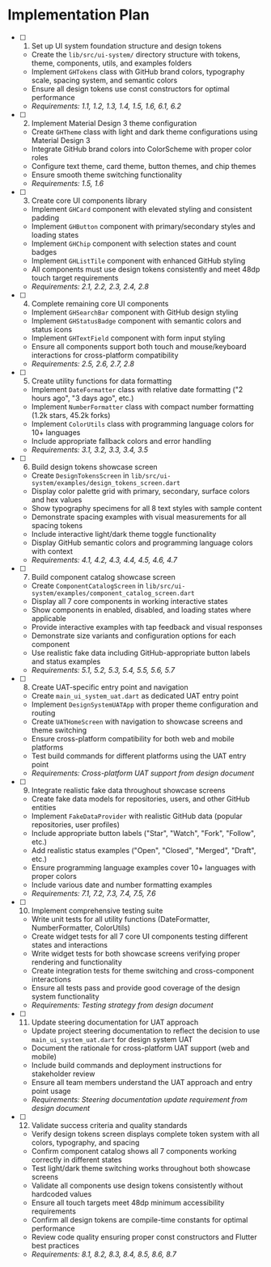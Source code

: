 # Implementation Plan

- [ ] 1. Set up UI system foundation structure and design tokens
  - Create the `lib/src/ui-system/` directory structure with tokens, theme, components, utils, and examples folders
  - Implement `GHTokens` class with GitHub brand colors, typography scale, spacing system, and semantic colors
  - Ensure all design tokens use const constructors for optimal performance
  - _Requirements: 1.1, 1.2, 1.3, 1.4, 1.5, 1.6, 6.1, 6.2_

- [ ] 2. Implement Material Design 3 theme configuration
  - Create `GHTheme` class with light and dark theme configurations using Material Design 3
  - Integrate GitHub brand colors into ColorScheme with proper color roles
  - Configure text theme, card theme, button themes, and chip themes
  - Ensure smooth theme switching functionality
  - _Requirements: 1.5, 1.6_

- [ ] 3. Create core UI components library
  - Implement `GHCard` component with elevated styling and consistent padding
  - Implement `GHButton` component with primary/secondary styles and loading states
  - Implement `GHChip` component with selection states and count badges
  - Implement `GHListTile` component with enhanced GitHub styling
  - All components must use design tokens consistently and meet 48dp touch target requirements
  - _Requirements: 2.1, 2.2, 2.3, 2.4, 2.8_

- [ ] 4. Complete remaining core UI components
  - Implement `GHSearchBar` component with GitHub design styling
  - Implement `GHStatusBadge` component with semantic colors and status icons
  - Implement `GHTextField` component with form input styling
  - Ensure all components support both touch and mouse/keyboard interactions for cross-platform compatibility
  - _Requirements: 2.5, 2.6, 2.7, 2.8_

- [ ] 5. Create utility functions for data formatting
  - Implement `DateFormatter` class with relative date formatting ("2 hours ago", "3 days ago", etc.)
  - Implement `NumberFormatter` class with compact number formatting (1.2k stars, 45.2k forks)
  - Implement `ColorUtils` class with programming language colors for 10+ languages
  - Include appropriate fallback colors and error handling
  - _Requirements: 3.1, 3.2, 3.3, 3.4, 3.5_

- [ ] 6. Build design tokens showcase screen
  - Create `DesignTokensScreen` in `lib/src/ui-system/examples/design_tokens_screen.dart`
  - Display color palette grid with primary, secondary, surface colors and hex values
  - Show typography specimens for all 8 text styles with sample content
  - Demonstrate spacing examples with visual measurements for all spacing tokens
  - Include interactive light/dark theme toggle functionality
  - Display GitHub semantic colors and programming language colors with context
  - _Requirements: 4.1, 4.2, 4.3, 4.4, 4.5, 4.6, 4.7_

- [ ] 7. Build component catalog showcase screen
  - Create `ComponentCatalogScreen` in `lib/src/ui-system/examples/component_catalog_screen.dart`
  - Display all 7 core components in working interactive states
  - Show components in enabled, disabled, and loading states where applicable
  - Provide interactive examples with tap feedback and visual responses
  - Demonstrate size variants and configuration options for each component
  - Use realistic fake data including GitHub-appropriate button labels and status examples
  - _Requirements: 5.1, 5.2, 5.3, 5.4, 5.5, 5.6, 5.7_

- [ ] 8. Create UAT-specific entry point and navigation
  - Create `main_ui_system_uat.dart` as dedicated UAT entry point
  - Implement `DesignSystemUATApp` with proper theme configuration and routing
  - Create `UATHomeScreen` with navigation to showcase screens and theme switching
  - Ensure cross-platform compatibility for both web and mobile platforms
  - Test build commands for different platforms using the UAT entry point
  - _Requirements: Cross-platform UAT support from design document_

- [ ] 9. Integrate realistic fake data throughout showcase screens
  - Create fake data models for repositories, users, and other GitHub entities
  - Implement `FakeDataProvider` with realistic GitHub data (popular repositories, user profiles)
  - Include appropriate button labels ("Star", "Watch", "Fork", "Follow", etc.)
  - Add realistic status examples ("Open", "Closed", "Merged", "Draft", etc.)
  - Ensure programming language examples cover 10+ languages with proper colors
  - Include various date and number formatting examples
  - _Requirements: 7.1, 7.2, 7.3, 7.4, 7.5, 7.6_

- [ ] 10. Implement comprehensive testing suite
  - Write unit tests for all utility functions (DateFormatter, NumberFormatter, ColorUtils)
  - Create widget tests for all 7 core UI components testing different states and interactions
  - Write widget tests for both showcase screens verifying proper rendering and functionality
  - Create integration tests for theme switching and cross-component interactions
  - Ensure all tests pass and provide good coverage of the design system functionality
  - _Requirements: Testing strategy from design document_

- [ ] 11. Update steering documentation for UAT approach
  - Update project steering documentation to reflect the decision to use `main_ui_system_uat.dart` for design system UAT
  - Document the rationale for cross-platform UAT support (web and mobile)
  - Include build commands and deployment instructions for stakeholder review
  - Ensure all team members understand the UAT approach and entry point usage
  - _Requirements: Steering documentation update requirement from design document_

- [ ] 12. Validate success criteria and quality standards
  - Verify design tokens screen displays complete token system with all colors, typography, and spacing
  - Confirm component catalog shows all 7 components working correctly in different states
  - Test light/dark theme switching works throughout both showcase screens
  - Validate all components use design tokens consistently without hardcoded values
  - Ensure all touch targets meet 48dp minimum accessibility requirements
  - Confirm all design tokens are compile-time constants for optimal performance
  - Review code quality ensuring proper const constructors and Flutter best practices
  - _Requirements: 8.1, 8.2, 8.3, 8.4, 8.5, 8.6, 8.7_